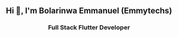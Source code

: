 <div align="center">
<h2>
 Hi 👋, I'm Bolarinwa Emmanuel (Emmytechs)
</h2>


   
<h3>
 Full Stack Flutter Developer
</h3>
</div>


<!--
**emmytechs/emmytechs** is a ✨ _special_ ✨ repository because its `README.md` (this file) appears on your GitHub profile.

Here are some ideas to get you started:

- 🔭 I’m currently working on ...
- 🌱 I’m currently learning ...
- 👯 I’m looking to collaborate on ...
- 🤔 I’m looking for help with ...
- 💬 Ask me about ...
- 📫 How to reach me: ...
- 😄 Pronouns: ...
- ⚡ Fun fact: ...
-->
